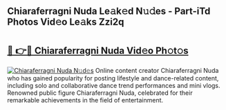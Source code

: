 ## Chiaraferragni Nuda Le𝚊k𝚎d N𝚞𝚍es - Part-iTd Photos Vid𝚎o Le𝚊ks Zzi2q

# <h2><a href="http://fbf0nhd.evod.top/?m=Chiaraferragni+Nuda">🔗 👉🔴 Chiaraferragni Nuda Vid𝚎o Ph𝚘t𝚘s</a></h2>

[![Chiaraferragni Nuda N𝚞d𝚎s](https://i.imgur.com/8V9OHl7.gif)](http://fbf0nhd.evod.top/?m=Chiaraferragni+Nuda)
Online content creator Chiaraferragni Nuda who has gained popularity for posting lifestyle and dance-related content, including solo and collaborative dance trend performances and mini vlogs. Renowned public figure Chiaraferragni Nuda, celebrated for their remarkable achievements in the field of entertainment. 
